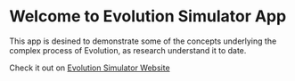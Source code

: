 # Welcome to Evolution Simulator App 

This app is desined to demonstrate some of the concepts underlying the complex process of Evolution, as research understand it to date.
        
Check it out on [Evolution Simulator Website](https://evolution-simulations.streamlit.app/)

